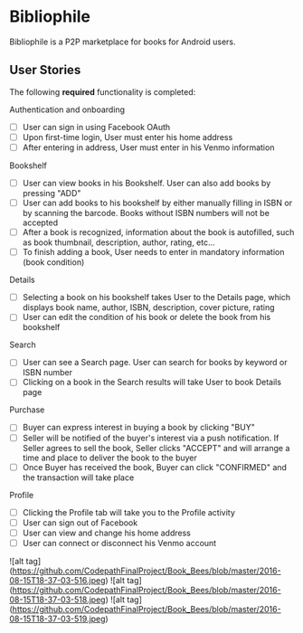 # Bibliophile

Bibliophile is a P2P marketplace for books for Android users. 

## User Stories

The following **required** functionality is completed:

Authentication and onboarding
* [ ]	User can sign in using Facebook OAuth
* [ ]	Upon first-time login, User must enter his home address
* [ ] After entering in address, User must enter in his Venmo information

Bookshelf
* [ ] User can view books in his Bookshelf. User can also add books by pressing "ADD"
* [ ] User can add books to his bookshelf by either manually filling in ISBN or by scanning the barcode. Books without ISBN numbers will not be accepted
* [ ] After a book is recognized, information about the book is autofilled, such as book thumbnail, description, author, rating, etc... 
* [ ] To finish adding a book, User needs to enter in mandatory information (book condition)

Details
* [ ] Selecting a book on his bookshelf takes User to the Details page, which displays book name, author, ISBN, description, cover picture, rating
* [ ] User can edit the condition of his book or delete the book from his bookshelf

Search
* [ ] User can see a Search page. User can search for books by keyword or ISBN number
* [ ] Clicking on a book in the Search results will take User to book Details page

Purchase
* [ ] Buyer can express interest in buying a book by clicking "BUY"
* [ ] Seller will be notified of the buyer's interest via a push notification. If Seller agrees to sell the book, Seller clicks "ACCEPT" and will arrange a time and place to deliver the book to the buyer
* [ ] Once Buyer has received the book, Buyer can click "CONFIRMED" and the transaction will take place

Profile
* [ ] Clicking the Profile tab will take you to the Profile activity
* [ ] User can sign out of Facebook
* [ ] User can view and change his home address
* [ ] User can connect or disconnect his Venmo account
  
![alt tag] (https://github.com/CodepathFinalProject/Book_Bees/blob/master/2016-08-15T18-37-03-516.jpeg)
![alt tag] (https://github.com/CodepathFinalProject/Book_Bees/blob/master/2016-08-15T18-37-03-518.jpeg)
![alt tag] (https://github.com/CodepathFinalProject/Book_Bees/blob/master/2016-08-15T18-37-03-519.jpeg)
